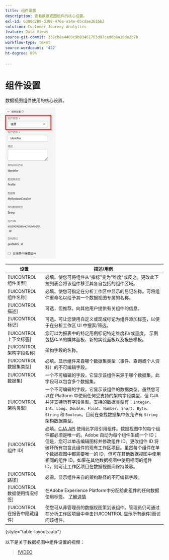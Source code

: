 ```yaml
---
title: 组件设置
description: 查看数据视图组件的核心设置。
exl-id: 6300d289-d308-476e-aa4e-05cdae361bb2
solution: Customer Journey Analytics
feature: Data Views
source-git-commit: 338cb8a4409c9b03461763d97ced6b8a10de2b7b
workflow-type: tm+mt
source-wordcount: '422'
ht-degree: 89%

---
```


# 组件设置

数据视图组件使用的核心设置。

![组件设置](../assets/component-settings.png)

| 设置 | 描述/用例 |
| --- | --- |
| [!UICONTROL 组件类型] | 必填。使您可将组件从“指标”变为“维度”或反之。更改此下拉列表会将该组件移至其各自包括的组件区域。 |
| [!UICONTROL 组件名称] | 必填。使您可指定在分析工作区中显示的易记名称。可将组件重命名以给予其一个数据视图专属的名称。 |
| [!UICONTROL 描述] | 可选，但推荐。向其他用户提供有关组件的信息。 |
| [!UICONTROL 标记] | 可选。可让您使用自定义或现成标记为组件添加标签，以便于在分析工作区 UI 中搜索/筛选。 |
| [!UICONTROL 上下文标签] | 您可以为报表中的特定用例标记特定维度和/或量度。 示例包括CJA的媒体面板、新的实验面板以及报告模板。 |
| [!UICONTROL 架构字段名称] | 架构字段的名称。 |
| [!UICONTROL 数据集类型] | 必填。显示组件来自哪个数据集类型（事件、查询或个人资料）的不可编辑字段。 |
| [!UICONTROL 数据集] | 一个不可编辑的字段，它显示该组件来源于哪个数据集。此字段可以包含多个数据集。 |
| [!UICONTROL 架构类型] | 一个不可编辑的字段，它显示该组件的数据类型。虽然您可以在 Platform 中使用任何受支持的架构字段类型，但 CJA 并非支持所有字段类型。支持的数据类型有：`Integer`、`Int`、`Long`、`Double`、`Float`、`Number`、`Short`、`Byte`、`String` 和 `Boolean`。目前在查找数据集中仅允许有 `String` 架构数据类型。 |
| [!UICONTROL 组件 ID] | 必填。[CJA API](https://adobe.io/cja-apis/docs) 使用此字段引用组件。数据视图中的每个组件都必须是唯一的。Adobe 自动为每个组件生成一个 ID；但是，您可以单击编辑图标并修改组件 ID。更改组件 ID 将破坏所有包含此组件的现有工作区项目。虽然每个组件在单个数据视图中都需要唯一的 ID，但可在其他数据视图中使用相同的组件 ID。如果在其他数据视图中使用相同的组件 ID，则可让工作区项目在数据视图间保持兼容。 |
| [!UICONTROL 路径] | 必需。显示组件来自的架构路径的不可编辑字段。 |
| [!UICONTROL 数据使用情况标签] | 在Adobe Experience Platform中分配给此组件的任何数据使用标签。 [了解详情](/help/data-views/data-governance.md) |
| [!UICONTROL 在报告中隐藏组件] | 使您可从非管理员的数据视图策划该组件。管理员仍可通过在分析工作区项目中单击[!UICONTROL 显示所有组件]而访问该组件。 |

{style=&quot;table-layout:auto&quot;}

以下是关于数据视图中组件设置的视频：

>[!VIDEO](https://video.tv.adobe.com/v/333112/?quality=12)
